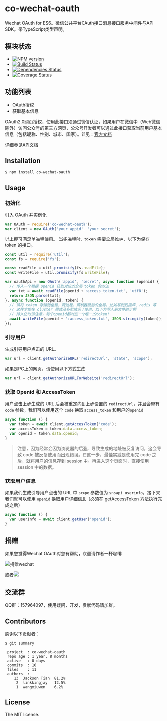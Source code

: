 co-wechat-oauth
===============

Wechat OAuth for ES6。微信公共平台OAuth接口消息接口服务中间件与API SDK。带TypeScript类型声明。

## 模块状态

- [![NPM version](https://badge.fury.io/js/co-wechat-oauth.png)](http://badge.fury.io/js/co-wechat-oauth)
- [![Build Status](https://travis-ci.org/node-webot/co-wechat-oauth.png?branch=master)](https://travis-ci.org/node-webot/co-wechat-oauth)
- [![Dependencies Status](https://david-dm.org/node-webot/co-wechat-oauth.png)](https://david-dm.org/node-webot/co-wechat-oauth)
- [![Coverage Status](https://coveralls.io/repos/node-webot/co-wechat-oauth/badge.png)](https://coveralls.io/r/node-webot/co-wechat-oauth)

## 功能列表

- OAuth授权
- 获取基本信息

OAuth2.0网页授权，使用此接口须通过微信认证，如果用户在微信中（Web微信除外）访问公众号的第三方网页，公众号开发者可以通过此接口获取当前用户基本信息（包括昵称、性别、城市、国家）。详见：[官方文档](http://mp.weixin.qq.com/wiki/17/c0f37d5704f0b64713d5d2c37b468d75.html)

详细参见[API文档](http://doxmate.cool/node-webot/co-wechat-oauth/api.html)

## Installation

```sh
$ npm install co-wechat-oauth
```

## Usage

### 初始化

引入 OAuth 并实例化

```js
var OAuth = require('co-wechat-oauth');
var client = new OAuth('your appid', 'your secret');
```

以上即可满足单进程使用。
当多进程时，token 需要全局维护，以下为保存 token 的接口。

```js
const util = require('util');
const fs = require('fs');

const readFile = util.promisify(fs.readFile);
const writeFile = util.promisify(fs.writeFile);

var oauthApi = new OAuth('appid', 'secret', async function (openid) {
  // 传入一个根据 openid 获取对应的全局 token 的方法
  var txt = await readFile(openid +':access_token.txt', 'utf8');
  return JSON.parse(txt);
}, async function (openid, token) {
  // 请将 token 存储到全局，跨进程、跨机器级别的全局，比如写到数据库、redis 等
  // 这样才能在 cluster 模式及多机情况下使用，以下为写入到文件的示例
  // 持久化时请注意，每个openid都对应一个唯一的token!
  await writeFile(openid + ':access_token.txt', JSON.stringify(token));
});
```

### 引导用户

生成引导用户点击的 URL。

```js
var url = client.getAuthorizeURL('redirectUrl', 'state', 'scope');
```

如果是PC上的网页，请使用以下方式生成

```js
var url = client.getAuthorizeURLForWebsite('redirectUrl');
```

### 获取 Openid 和 AccessToken

用户点击上步生成的 URL 后会被重定向到上步设置的 `redirectUrl`，并且会带有 `code` 参数，我们可以使用这个 `code` 换取 `access_token` 和用户的`openid`

```js
async function () {
  var token = await client.getAccessToken('code');
  var accessToken = token.data.access_token;
  var openid = token.data.openid;
}
```

> 注意，因为经常会因为浏览器的后退，导致生成的地址被反复访问，这会导致 code 被反复使用而出现错误。在这一步，最佳实践是使用完 code 之后，就将用户的信息存到 session 中。再进入这个页面时，直接使用 session 中的数据。

### 获取用户信息

如果我们生成引导用户点击的 URL 中 `scope` 参数值为 `snsapi_userinfo`，接下来我们就可以使用 `openid` 换取用户详细信息（必须在 getAccessToken 方法执行完成之后）

```js
async function () {
  var userInfo = await client.getUser('openid');
}
```

## 捐赠
如果您觉得Wechat OAuth对您有帮助，欢迎请作者一杯咖啡

![捐赠wechat](https://cloud.githubusercontent.com/assets/327019/2941591/2b9e5e58-d9a7-11e3-9e80-c25aba0a48a1.png)

或者[![](http://img.shields.io/gratipay/JacksonTian.svg)](https://www.gittip.com/JacksonTian/)

## 交流群
QQ群：157964097，使用疑问，开发，贡献代码请加群。

## Contributors
感谢以下贡献者：

```
$ git summary

 project  : co-wechat-oauth
 repo age : 1 year, 8 months
 active   : 8 days
 commits  : 16
 files    : 11
 authors  :
    13  Jackson Tian  81.2%
     2  linkkingjay   12.5%
     1  wangxiuwen    6.2%

```

## License
The MIT license.
